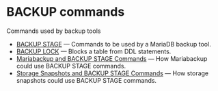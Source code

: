 # BACKUP commands

Commands used by backup tools

- [BACKUP STAGE](/sql-statements-structure/sql-statements/administrative-sql-statements/backup-commands/backup-stage/) — Commands to be used by a MariaDB backup tool.
- [BACKUP LOCK](/sql-statements-structure/sql-statements/administrative-sql-statements/backup-commands/backup-lock/) — Blocks a table from DDL statements.
- [Mariabackup and BACKUP STAGE Commands](/mariadb-administration/backing-up-and-restoring-databases/mariabackup/mariabackup-and-backup-stage-commands/) — How Mariabackup could use BACKUP STAGE commands.
- [Storage Snapshots and BACKUP STAGE Commands](/sql-statements-structure/sql-statements/administrative-sql-statements/backup-commands/storage-snapshots-and-backup-stage-commands/) — How storage snapshots could use BACKUP STAGE commands.
